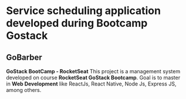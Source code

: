 # Service scheduling application developed during Bootcamp Gostack

## GoBarber

__GoStack BootCamp - RocketSeat__
This project is a management system developed on course __RocketSeat GoStack Bootcamp__. Goal is to master in __Web Development__ like ReactJs, React Native, Node Js, Express JS, among others.
